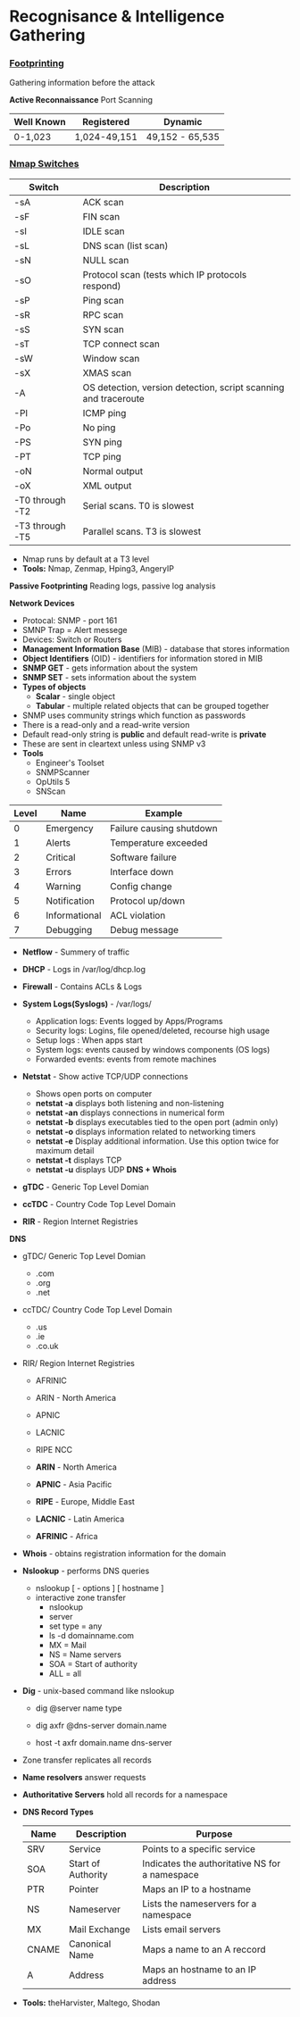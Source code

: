 # Recognisance & Intelligence Gathering

### <u>Footprinting</u>

Gathering information before the attack

**Active Reconnaissance** Port Scanning

| Well Known| Registered| Dynamic|
|---------- |---------- |--------|
| 0-1,023|1,024-49,151 |49,152 - 65,535|

### <u>Nmap Switches</u>

| Switch          | Description                                                  |
| --------------- | ------------------------------------------------------------ |
| -sA             | ACK scan                                                     |
| -sF             | FIN scan                                                     |
| -sI             | IDLE scan                                                    |
| -sL             | DNS scan (list scan)                                         |
| -sN             | NULL scan                                                    |
| -sO             | Protocol scan (tests which IP protocols respond)             |
| -sP             | Ping scan                                                    |
| -sR             | RPC scan                                                     |
| -sS             | SYN scan                                                     |
| -sT             | TCP connect scan                                             |
| -sW             | Window scan                                                  |
| -sX             | XMAS scan                                                    |
| -A              | OS detection, version detection, script scanning and traceroute |
| -PI             | ICMP ping                                                    |
| -Po             | No ping                                                      |
| -PS             | SYN ping                                                     |
| -PT             | TCP ping                                                     |
| -oN             | Normal output                                                |
| -oX             | XML output                                                   |
| -T0 through -T2 | Serial scans.  T0 is slowest                                 |
| -T3 through -T5 | Parallel scans.  T3 is slowest                               |

- Nmap runs by default at a T3 level
- **Tools:** Nmap, Zenmap, Hping3, AngeryIP

**Passive Footprinting** Reading logs, passive log analysis 

**Network Devices** 

- Protocal: SNMP - port 161
- SMNP Trap = Alert messege
- Devices: Switch or Routers
- **Management Information Base** (MIB) - database that stores information
- **Object Identifiers** (OID) - identifiers for information stored in MIB
- **SNMP GET** - gets information about the system
- **SNMP SET** - sets information about the system
- **Types of objects**
  - **Scalar** - single object
  - **Tabular** - multiple related objects that can be grouped together
- SNMP uses community strings which function as passwords
- There is a read-only and a read-write version
- Default read-only string is **public** and default read-write is **private**
- These are sent in cleartext unless using SNMP v3
- **Tools**
  - Engineer's Toolset
  - SNMPScanner
  - OpUtils 5
  - SNScan

| Level | Name| Example|
| ----- | ----| -------|
| 0 | Emergency| Failure causing shutdown |
| 1 | Alerts| Temperature exceeded |
| 2 | Critical| Software failure |
| 3 | Errors| Interface down |
| 4 | Warning| Config change |
| 5 | Notification| Protocol up/down |
| 6 | Informational| ACL violation |
| 7 | Debugging| Debug message |

- **Netflow** - Summery of traffic
- **DHCP** - Logs in /var/log/dhcp.log
- **Firewall** - Contains ACLs & Logs
- **System Logs(Syslogs)** - /var/logs/
	- Application logs: Events logged by Apps/Programs
	- Security logs: Logins, file opened/deleted, recourse high usage
	- Setup logs : When apps start
	- System logs: events caused by windows components (OS logs)
	- Forwarded events: events from remote machines 
- **Netstat** - Show active TCP/UDP connections
    - Shows open ports on computer
    - **netstat -a** displays both listening and non-listening
    - **netstat -an** displays connections in numerical form
    - **netstat -b** displays executables tied to the open port (admin only)
    - **netstat -o** displays information related to networking timers
    - **netstat -e** Display additional information. Use this option twice for maximum detail
    - **netstat -t** displays TCP
    - **netstat -u** displays UDP
**DNS + Whois** 

- **gTDC** - Generic Top Level Domian
- **ccTDC** - Country Code Top Level Domain
- **RIR** - Region Internet Registries

**DNS**
- gTDC/ Generic Top Level Domian
	- .com
	- .org
	- .net
- ccTDC/ Country Code Top Level Domain
	- .us
	- .ie
	- .co.uk
- RIR/ Region Internet Registries
	- AFRINIC
	- ARIN - North America
	- APNIC
	- LACNIC
	- RIPE NCC

  - **ARIN** - North America
  - **APNIC** - Asia Pacific
  - **RIPE** - Europe, Middle East
  - **LACNIC** - Latin America
  - **AFRINIC** - Africa

- **Whois** - obtains registration information for the domain

- **Nslookup** - performs DNS queries

  - nslookup [ - options ] [ hostname ]
  - interactive zone transfer
    - nslookup
    - server <IP Address>
    - set type = any
    - ls -d domainname.com
	- MX = Mail
	- NS = Name servers
	- SOA = Start of authority
	- ALL = all

- **Dig** - unix-based command like nslookup

  - dig @server name type
  
  - dig axfr @dns-server domain.name
  
  - host -t axfr domain.name dns-server

- Zone transfer replicates all records

- **Name resolvers** answer requests

- **Authoritative Servers** hold all records for a namespace

- **DNS Record Types**

    | Name  | Description        | Purpose                                        |
    | ----- | ------------------ | ---------------------------------------------- |
    | SRV   | Service            | Points to a specific service                   |
    | SOA   | Start of Authority | Indicates the authoritative NS for a namespace |
    | PTR   | Pointer            | Maps an IP to a hostname                       |
    | NS    | Nameserver         | Lists the nameservers for a namespace          |
    | MX    | Mail Exchange      | Lists email servers                            |
    | CNAME | Canonical Name     | Maps a name to an A reccord                    |
    | A     | Address            | Maps an hostname to an IP address              |

- **Tools:** theHarvister, Maltego, Shodan
